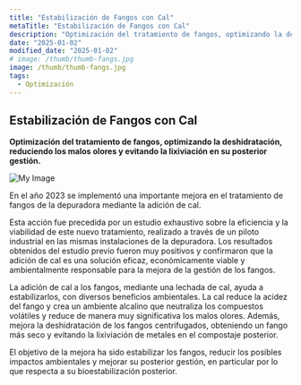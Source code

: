 ```yaml
---
title: "Estabilización de Fangos con Cal"
metaTitle: "Estabilización de Fangos con Cal"
description: "Optimización del tratamiento de fangos, optimizando la deshidratación, reduciendo los malos olores y evitando la lixiviación en su posterior gestión."
date: "2025-01-02"
modified_date: "2025-01-02"
# image: /thumb/thumb-fangs.jpg
image: /thumb/thumb-fangs.jpg
tags:
  - Optimización
---
```


## Estabilización de Fangos con Cal

<!-- <img className="PostImg" src="https://www.idr.cat/posts/resalt1.jpg"> -->

<!-- #### Resumen -->

<strong>Optimización del tratamiento de fangos, optimizando la deshidratación, reduciendo los malos olores y evitando la lixiviación en su posterior gestión.</strong>

![My Image](/posts/fangs2.jpg)

<!-- #### Explicación -->

En el año 2023 se implementó una importante mejora en el tratamiento de fangos de la depuradora mediante la adición de cal.

Esta acción fue precedida por un estudio exhaustivo sobre la eficiencia y la viabilidad de este nuevo tratamiento, realizado a través de un piloto industrial en las mismas instalaciones de la depuradora. Los resultados obtenidos del estudio previo fueron muy positivos y confirmaron que la adición de cal es una solución eficaz, económicamente viable y ambientalmente responsable para la mejora de la gestión de los fangos.

<!-- ![My Image](/posts/fangs1.jpg) -->

La adición de cal a los fangos, mediante una lechada de cal, ayuda a estabilizarlos, con diversos beneficios ambientales. La cal reduce la acidez del fango y crea un ambiente alcalino que neutraliza los compuestos volátiles y reduce de manera muy significativa los malos olores. Además, mejora la deshidratación de los fangos centrifugados, obteniendo un fango más seco y evitando la lixiviación de metales en el compostaje posterior.

El objetivo de la mejora ha sido estabilizar los fangos, reducir los posibles impactos ambientales y mejorar su posterior gestión, en particular por lo que respecta a su bioestabilización posterior. 